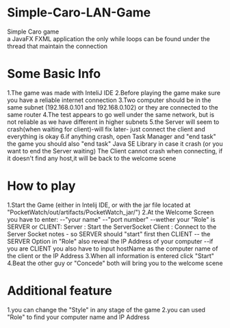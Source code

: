 # Simple-Caro-LAN-Game
Simple Caro game<br/>
a JavaFX FXML application
the only while loops can be found under the thread that maintain the connection

# Some Basic Info
1.The game was made with InteliJ IDE
2.Before playing the game make sure you have a reliable internet connection
3.Two computer should be in the same subnet (192.168.0.101 and 192.168.0.102) 
  or they are connected to the same router
4.The test appears to go well under the same network, but is not reliable as we have different in higher subnets
5.the Server will seem to crash(when waiting for client)-will fix later-
  just connect the client and everything is okay
6.if anything crash, open Task Manager and "end task" the game
  you should also "end task" Java SE Library in case it crash (or you want to end the Server waiting)
  The Client cannot crash when connecting, if it doesn't find any host,it will be back to the welcome scene


# How to play
1.Start the Game (either in Intelij IDE, 
or with the jar file located at "PocketWatch/out/artifacts/PocketWatch_jar/")
2.At the Welcome Screen you have to enter:
--"your name"
--"port number"
--wether your "Role" is SERVER or CLIENT:
    Server : Start the ServerSocket
    Client : Connect to the Server Socket
    notes - so SERVER should "start" first then CLIENT
-- the SERVER Option in "Role" also reveal the IP Address of your computer 
--if you are CLIENT you also have to input hostName as 
the computer name of the client or the IP Address
3.When all information is entered click "Start"
4.Beat the other guy or "Concede"
  both will bring you to the welcome scene

# Additional feature
1.you can change the "Style" in any stage of the game
2.you can used "Role" to find your computer name and IP Address 
